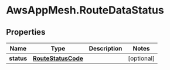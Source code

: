 # AwsAppMesh.RouteDataStatus

## Properties

Name | Type | Description | Notes
------------ | ------------- | ------------- | -------------
**status** | [**RouteStatusCode**](RouteStatusCode.md) |  | [optional] 


